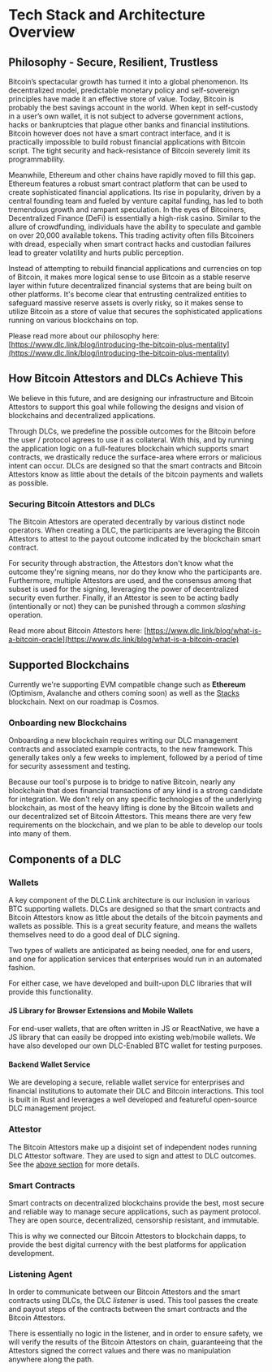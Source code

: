 # Tech Stack and Architecture Overview

## Philosophy - Secure, Resilient, Trustless

Bitcoin’s spectacular growth has turned it into a global phenomenon. Its decentralized model, predictable monetary policy and self-sovereign principles have made it an effective store of value. Today, Bitcoin is probably the best savings account in the world. When kept in self-custody in a user’s own wallet, it is not subject to adverse government actions, hacks or bankruptcies that plague other banks and financial institutions. Bitcoin however does not have a smart contract interface, and it is practically impossible to build robust financial applications with Bitcoin script. The tight security and hack-resistance of Bitcoin severely limit its programmability.&#x20;

Meanwhile, Ethereum and other chains have rapidly moved to fill this gap. Ethereum features a robust smart contract platform that can be used to create sophisticated financial applications. Its rise in popularity, driven by a central founding team and fueled by venture capital funding, has led to both tremendous growth and rampant speculation. In the eyes of Bitcoiners, Decentralized Finance (DeFi) is essentially a high-risk casino. Similar to the allure of crowdfunding, individuals have the ability to speculate and gamble on over 20,000 available tokens. This trading activity often fills Bitcoiners with dread, especially when smart contract hacks and custodian failures lead to greater volatility and hurts public perception.

Instead of attempting to rebuild financial applications and currencies on top of Bitcoin, it makes more logical sense to use Bitcoin as a stable reserve layer within future decentralized financial systems that are being built on other platforms. It's become clear that entrusting centralized entities to safeguard massive reserve assets is overly risky, so it makes sense to utilize Bitcoin as a store of value that secures the sophisticated applications running on various blockchains on top.

Please read more about our philosophy here: [https://www.dlc.link/blog/introducing-the-bitcoin-plus-mentality](https://www.dlc.link/blog/introducing-the-bitcoin-plus-mentality)

## How Bitcoin Attestors and DLCs Achieve This

We believe in this future, and are designing our infrastructure and Bitcoin Attestors to support this goal while following the designs and vision of blockchains and decentralized applications.

Through DLCs, we predefine the possible outcomes for the Bitcoin before the user / protocol agrees to use it as collateral. With this, and by running the application logic on a full-features blockchain which supports smart contracts, we drastically reduce the surface-area where errors or malicious intent can occur. DLCs are designed so that the smart contracts and Bitcoin Attestors know as little about the details of the bitcoin payments and wallets as possible.&#x20;

### Securing Bitcoin Attestors and DLCs

The Bitcoin Attestors are operated decentrally by various distinct node operators. When creating a DLC, the participants are leveraging the Bitcoin Attestors to attest to the payout outcome indicated by the blockchain smart contract.&#x20;

For security through abstraction, the Attestors don't know what the outcome they're signing means, nor do they know who the participants are. Furthermore, multiple Attestors are used, and the consensus among that subset is used for the signing, leveraging the power of decentralized security even further. Finally, if an Attestor is seen to be acting badly (intentionally or not) they can be punished through a common _slashing_ operation.&#x20;

Read more about Bitcoin Attestors here: [https://www.dlc.link/blog/what-is-a-bitcoin-oracle](https://www.dlc.link/blog/what-is-a-bitcoin-oracle)

## Supported Blockchains

Currently we're supporting EVM compatible change such as **Ethereum** (Optimism, Avalanche and others coming soon) as well as the [Stacks](https://www.stacks.co/) blockchain. Next on our roadmap is Cosmos.

### Onboarding new Blockchains

Onboarding a new blockchain requires writing our DLC management contracts and associated example contracts, to the new framework. This generally takes only a few weeks to implement, followed by a period of time for security assessment and testing.

Because our tool's purpose is to bridge to native Bitcoin, nearly any blockchain that does financial transactions of any kind is a strong candidate for integration. We don't rely on any specific technologies of the underlying blockchain, as most of the heavy lifting is done by the Bitcoin wallets and our decentralized set of Bitcoin Attestors. This means there are very few requirements on the blockchain, and we plan to be able to develop our tools into many of them.&#x20;

## Components of a DLC

### Wallets

A key component of the DLC.Link architecture is our inclusion in various BTC supporting wallets. DLCs are designed so that the smart contracts and Bitcoin Attestors know as little about the details of the bitcoin payments and wallets as possible. This is a great security feature, and means the wallets themselves need to do a good deal of DLC signing.

Two types of wallets are anticipated as being needed, one for end users, and one for application services that enterprises would run in an automated fashion.&#x20;

For either case, we have developed and built-upon DLC libraries that will provide this functionality.

#### JS Library for Browser Extensions and Mobile Wallets

For end-user wallets, that are often written in JS or ReactNative, we have a JS library that can easily be dropped into existing web/mobile wallets. We have also developed our own DLC-Enabled BTC wallet for testing purposes.

#### Backend Wallet Service

We are developing a secure, reliable wallet service for enterprises and financial institutions to automate their DLC and Bitcoin interactions. This tool is built in Rust and leverages a well developed and featureful open-source DLC management project.

### Attestor

The Bitcoin Attestors make up a disjoint set of independent nodes running DLC Attestor software. They are used to sign and attest to DLC outcomes. See the [above section](tech-stack.md#securing-bitcoin-oracles-and-dlcs) for more details.

### Smart Contracts

Smart contracts on decentralized blockchains provide the best, most secure and reliable way to manage secure applications, such as payment protocol. They are open source, decentralized, censorship resistant, and immutable.

This is why we connected our Bitcoin Attestors to blockchain dapps, to provide the best digital currency with the best platforms for application development.

### Listening Agent

In order to communicate between our Bitcoin Attestors and the smart contracts using DLCs, the DLC _listener_ is used. This tool passes the create and payout steps of the contracts between the smart contracts and the Bitcoin Attestors.&#x20;

There is essentially no logic in the listener, and in order to ensure safety, we will verify the results of the Bitcoin Attestors on chain, guaranteeing that the Attestors signed the correct values and there was no manipulation anywhere along the path.
